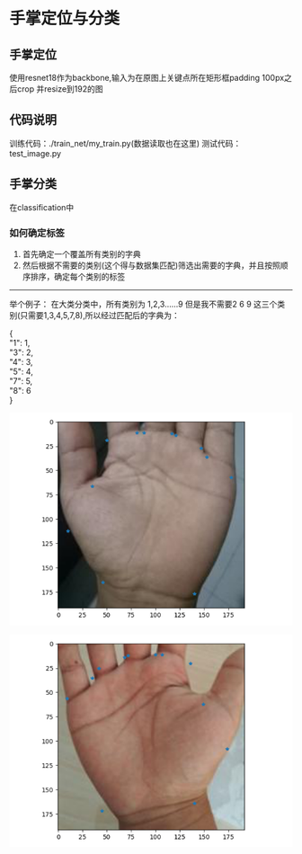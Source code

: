 # 手掌定位与分类
## 手掌定位
使用resnet18作为backbone,输入为在原图上关键点所在矩形框padding 100px之后crop 并resize到192的图

## 代码说明
训练代码：./train_net/my_train.py(数据读取也在这里)
测试代码：test_image.py

## 手掌分类
在classification中

### 如何确定标签

1. 首先确定一个覆盖所有类别的字典
2. 然后根据不需要的类别(这个得与数据集匹配)筛选出需要的字典，并且按照顺序排序，确定每个类别的标签

---
举个例子：
在大类分类中，所有类别为 1,2,3……9
但是我不需要2 6 9 这三个类别(只需要1,3,4,5,7,8),所以经过匹配后的字典为：  

{  
    "1": 1,  
    "3": 2,  
    "4": 3,  
    "5": 4,  
    "7": 5,  
    "8": 6       
}




![avatar](./myplot.png)

![avatar](./myplot1.png)